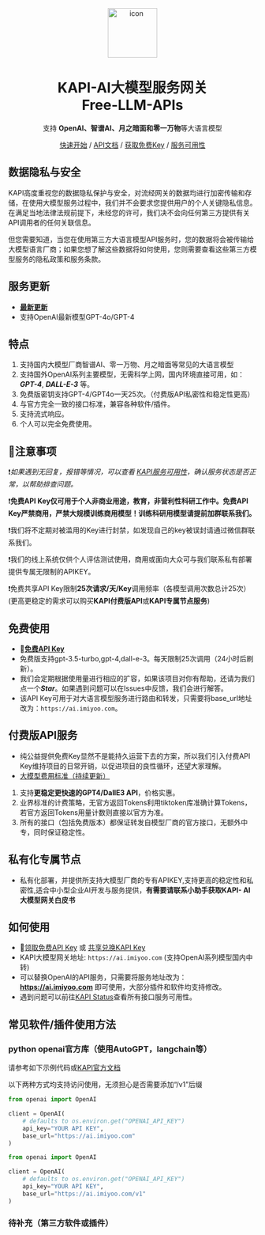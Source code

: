 <div align="center">
<img src="http://k.imiyoo.com/k.png" alt="icon" width="100px"/>
<h1 align="center">KAPI-AI大模型服务网关<br>Free-LLM-APIs</h1>

支持 **OpenAI、智谱AI、月之暗面和零一万物**等大语言模型

[快速开始](#如何使用) / [API文档](https://apifox.com/apidoc/shared-f81e1fd6-279b-4314-9b4d-a5708355fb7e) / [获取免费Key](https://k.imiyoo.com) / [服务可用性](http://43.133.38.250:3001/status/kapi)

</div>

## 数据隐私与安全

KAPI高度重视您的数据隐私保护与安全，对流经网关的数据均进行加密传输和存储，在使用大模型服务过程中，我们并不会要求您提供用户的个人关键隐私信息。在满足当地法律法规前提下，未经您的许可，我们决不会向任何第三方提供有关API调用者的任何关联信息。

但您需要知道，当您在使用第三方大语言模型API服务时，您的数据将会被传输给大模型语言厂商；如果您想了解这些数据将如何使用，您则需要查看这些第三方模型服务的隐私政策和服务条款。


## 服务更新
- **[最新更新](https://apifox.com/apidoc/shared-f81e1fd6-279b-4314-9b4d-a5708355fb7e)**
- 支持OpenAI最新模型GPT-4o/GPT-4


## 特点
1. 支持国内大模型厂商智谱AI、零一万物、月之暗面等常见的大语言模型
2. 支持国外OpenAI系列主要模型，无需科学上网，国内环境直接可用，如：***GPT-4***, ***DALL-E-3*** 等。
3. 免费版密钥支持GPT-4/GPT4o一天25次。（付费版API私密性和稳定性更高）
4. 与官方完全一致的接口标准，兼容各种软件/插件。
5. 支持流式响应。
6. 个人可以完全免费使用。

## 🚩注意事项

❗️*如果遇到无回复，报错等情况，可以查看 [KAPI服务可用性](http://43.133.38.250:3001/status/kapi)，确认服务状态是否正常，以帮助排查问题。*

❗️**免费API Key仅可用于个人非商业用途，教育，非营利性科研工作中。免费API Key严禁商用，严禁大规模训练商用模型！训练科研用模型请提前加群联系我们。**

❗️我们将不定期对被滥用的Key进行封禁，如发现自己的key被误封请通过微信群联系我们。

❗️我们的线上系统仅供个人评估测试使用，商用或面向大众可与我们联系私有部署提供专属无限制的APIKEY。

❗️免费共享API Key限制**25次请求/天/Key**调用频率（各模型调用次数总计25次）(更高更稳定的需求可以购买**KAPI付费版API**或**KAPI专属节点服务**)

## 免费使用

- **🚀[免费API Key](http://k.imiyoo.com)**
- 免费版支持gpt-3.5-turbo,gpt-4,dall-e-3。每天限制25次调用（24小时后刷新）。
- 我们会定期根据使用量进行相应的扩容，如果该项目对你有帮助，还请为我们点一个***Star***。如果遇到问题可以在Issues中反馈，我们会进行解答。
- 该API Key可用于对大语言模型服务进行路由和转发，只需要将base_url地址改为：`https://ai.imiyoo.com`。

## 付费版API服务
- 纯公益提供免费Key显然不是能持久运营下去的方案，所以我们引入付费API Key维持项目的日常开销，以促进项目的良性循环，还望大家理解。
- [大模型费用标准（持续更新）](https://apifox.com/apidoc/shared-f81e1fd6-279b-4314-9b4d-a5708355fb7e/doc-4282167)

1. 支持**更稳定更快速的GPT4/DallE3 API**，价格实惠。
2. 业界标准的计费策略，无官方返回Tokens利用tiktoken库准确计算Tokens，若官方返回Tokens用量计数则直接以官方为准。
3. 所有的接口（包括免费版本）都保证转发自模型厂商的官方接口，无额外中专，同时保证稳定性。

## 私有化专属节点
- 私有化部署，并提供所支持大模型厂商的专有APIKEY,支持更高的稳定性和私密性,适合中小型企业AI开发与服务提供，**有需要请联系小助手获取KAPI- AI大模型网关白皮书**


## 如何使用
- 🚀[领取免费API Key](http://k.imiyoo.com) 或 [共享兑换KAPI Key](https://apifox.com/apidoc/shared-f81e1fd6-279b-4314-9b4d-a5708355fb7e)
- KAPI大模型网关地址: `https://ai.imiyoo.com` (支持OpenAI系列模型国内中转)
- 可以替换OpenAI的API服务，只需要将服务地址改为：**https://ai.imiyoo.com** 即可使用，大部分插件和软件均支持修改。
- 遇到问题可以前往[KAPI Status](http://43.133.38.250:3001/status/kapi)查看所有接口服务可用性。

## 常见软件/插件使用方法

### **python openai官方库（使用AutoGPT，langchain等）**
请参考如下示例代码或[KAPI官方文档](https://apifox.com/apidoc/shared-f81e1fd6-279b-4314-9b4d-a5708355fb7e)

以下两种方式均支持访问使用，无须担心是否需要添加“/v1”后缀

```python
from openai import OpenAI

client = OpenAI(
    # defaults to os.environ.get("OPENAI_API_KEY")
    api_key="YOUR API KEY",
    base_url="https://ai.imiyoo.com"
)
```

```python
from openai import OpenAI

client = OpenAI(
    # defaults to os.environ.get("OPENAI_API_KEY")
    api_key="YOUR API KEY",
    base_url="https://ai.imiyoo.com/v1"
)
```

### 待补充（第三方软件或插件）
